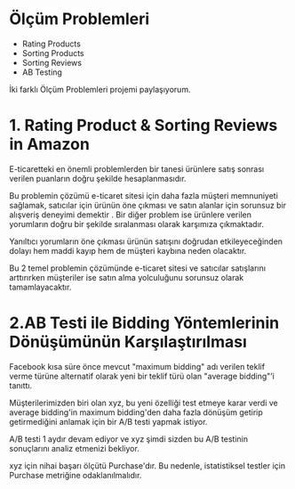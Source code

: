 # Ölçüm Problemleri

* Rating Products
* Sorting Products
* Sorting Reviews
* AB Testing

İki farklı Ölçüm Problemleri projemi paylaşıyorum.

# 1. Rating Product & Sorting Reviews in Amazon

E-ticaretteki en önemli problemlerden bir tanesi ürünlere satış sonrası verilen puanların doğru şekilde hesaplanmasıdır. 

Bu problemin çözümü e-ticaret sitesi için daha fazla müşteri memnuniyeti sağlamak, satıcılar için ürünün öne çıkması ve satın alanlar için sorunsuz bir alışveriş deneyimi demektir
. 
Bir diğer problem ise ürünlere verilen yorumların doğru bir şekilde sıralanması olarak karşımıza çıkmaktadır. 

Yanıltıcı yorumların öne çıkması ürünün satışını doğrudan etkileyeceğinden dolayı hem maddi kayıp hem de müşteri kaybına neden olacaktır. 

Bu 2 temel problemin çözümünde e-ticaret sitesi ve satıcılar satışlarını arttırırken müşteriler ise satın alma yolculuğunu sorunsuz olarak
tamamlayacaktır.


# 2.AB Testi ile Bidding Yöntemlerinin Dönüşümünün Karşılaştırılması
Facebook kısa süre önce mevcut "maximum bidding" adı verilen  teklif verme türüne alternatif olarak yeni bir teklif türü olan "average bidding"’i tanıttı. 

Müşterilerimizden biri olan xyz, bu yeni özelliği test etmeye karar verdi ve average bidding'in maximum bidding'den daha fazla dönüşüm getirip getirmediğini anlamak için bir A/B testi yapmak istiyor.

A/B testi 1 aydır devam ediyor ve xyz şimdi sizden bu A/B testinin sonuçlarını analiz etmenizi bekliyor.

xyz için nihai başarı ölçütü Purchase'dır. Bu nedenle, istatistiksel testler için Purchase metriğine odaklanılmalıdır.



